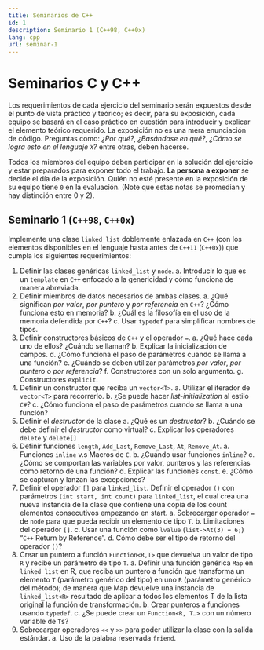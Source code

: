 ```yaml
---
title: Seminarios de C++
id: 1
description: Seminario 1 (C++98, C++0x)
lang: cpp
url: seminar-1
---
```


# Seminarios C y C++

Los requerimientos de cada ejercicio del seminario serán expuestos desde el punto de vista práctico y teórico; es decir, para su exposición, cada equipo se basará en el caso práctico en cuestión para introducir y explicar el elemento teórico requerido. La exposición no es una mera enunciación de código. Preguntas como: _¿Por qué?_, _¿Basándose en qué?_, _¿Cómo se logra esto en el lenguaje `X`?_ entre otras, deben hacerse.

Todos los miembros del equipo deben participar en la solución del ejercicio y estar preparados para exponer todo el trabajo. **La persona a exponer** se decide el día de la exposición. Quién no esté presente en la exposición de su equipo tiene `0` en la evaluación. (Note que estas notas se promedian y hay distinción entre 0 y 2).

## Seminario 1 (`C++98`, `C++0x`)

Implemente una clase `linked_list` doblemente enlazada en `C++` (con los elementos disponibles en el lenguaje hasta antes de `C++11` (`C++0x`)) que cumpla los siguientes requerimientos:

1. Definir las clases genéricas `linked_list` y `node`.
   a. Introducir lo que es un `template` en `C++` enfocado a la genericidad y cómo funciona de manera abreviada.
2. Definir miembros de datos necesarios de ambas clases.
   a. ¿Qué significan _por valor_, _por puntero_ y _por referencia_ en `C++`? ¿Cómo funciona esto en memoria?
   b. ¿Cuál es la filosofía en el uso de la memoria defendida por `C++`?
   c. Usar `typedef` para simplificar nombres de tipos.
3. Definir constructores básicos de `C++` y el operador `=`.
   a. ¿Qué hace cada uno de ellos? ¿Cuándo se llaman?
   b. Explicar la inicialización de campos.
   d. ¿Cómo funciona el paso de parámetros cuando se llama a una función?
   e. ¿Cuándo se deben utilizar parámetros _por valor_, _por puntero_ o _por referencia_?
   f. Constructores con un solo argumento.
   g. Constructores `explicit`.
4. Definir un constructor que reciba un `vector<T>`.
   a. Utilizar el iterador de `vector<T>` para recorrerlo.
   b. ¿Se puede hacer _list-initialization_ al estilo `C#`?
   c. ¿Cómo funciona el paso de parámetros cuando se llama a una función?
5. Definir el _destructor_ de la clase
   a. ¿Qué es un _destructor_?
   b. ¿Cuándo se debe definir el _destructor_ como virtual?
   c. Explicar los operadores `delete` y `delete[]`
6. Definir funciones `length`, `Add_Last`, `Remove_Last`, `At`, `Remove_At`.
   a. Funciones `inline` v.s Macros de `C`.
   b. ¿Cuándo usar funciones `inline`?
   c. ¿Cómo se comportan las variables por valor, punteros y las referencias como retorno de una función?
   d. Explicar las funciones `const`.
   e. ¿Cómo se capturan y lanzan las excepciones?
7. Definir el operador `[]` para `linked_list`. Definir el operador `()` con
   parámetros `(int start, int count)` para `linked_list`, el cual crea una nueva instancia
   de la clase que contiene una copia de los count elementos consecutivos empezando en
   start.
   a. Sobrecargar operador `=` de `node` para que pueda recibir un elemento de tipo `T`.
   b. Limitaciones del operador `[]`.
   c. Usar una función como `lvalue` (`list->At(3) = 6;`) “`C++` Return by Reference”.
   d. Cómo debe ser el tipo de retorno del operador `()`?
8. Crear un puntero a función `Function<R,T>` que devuelva un valor de tipo `R` y recibe un
   parámetro de tipo `T`.
   a. Definir una función genérica `Map` en `linked_list` en R, que reciba un
   puntero a función que transforma un elemento `T` (parámetro genérico del tipo) en uno `R`
   (parámetro genérico del método); de manera que Map devuelve una instancia de
   `linked_list<R>` resultado de aplicar a todos los elementos T de la lista original la
   función de transformación.
   b. Crear punteros a funciones usando `typedef`.
   c. ¿Se puede crear un `Function<R, T…>` con un número variable de `T`s?
9. Sobrecargar operadores `<<` y `>>` para poder utilizar la clase con la salida estándar.
   a. Uso de la palabra reservada `friend`.
